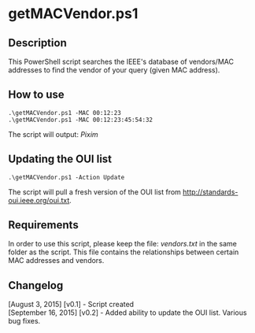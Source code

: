 # getMACVendor.ps1

## Description
This PowerShell script searches the IEEE's database of vendors/MAC addresses to find the vendor of your query (given MAC address).

## How to use
```
.\getMACVendor.ps1 -MAC 00:12:23
.\getMACVendor.ps1 -MAC 00:12:23:45:54:32
```
The script will output: *Pixim*

## Updating the OUI list
```
.\getMACVendor.ps1 -Action Update
```
The script will pull a fresh version of the OUI list from <a href='http://standards-oui.ieee.org/oui.txt'>http://standards-oui.ieee.org/oui.txt</a>.

## Requirements
In order to use this script, please keep the file: *vendors.txt* in the same folder as the script.  This file contains the relationships between certain MAC addresses and vendors.

## Changelog
[August 3, 2015] [v0.1] - Script created<br>
[September 16, 2015] [v0.2] - Added ability to update the OUI list.  Various bug fixes.
